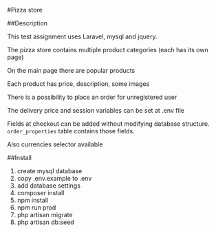 #Pizza store

##Description

This test assignment uses Laravel, mysql and jquery.

The pizza store contains multiple product categories (each has its own page)

On the main page there are popular products

Each product has price, description, some images

There is a possibility to place an order for unregistered user

The delivery price and session variables can be set at .env file

Fields at checkout can be added without modifying database structure. `order_properties` table contains those fields.

Also currencies selector available

##Install

1. create mysql database
2. copy .env.example to .env
3. add database settings
4. composer install
5. npm install
6. npm run prod
7. php artisan migrate
8. php artisan db:seed
 
